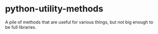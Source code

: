 # python-utility-methods
A pile of methods that are useful for various things, but not big enough to be full libraries.
